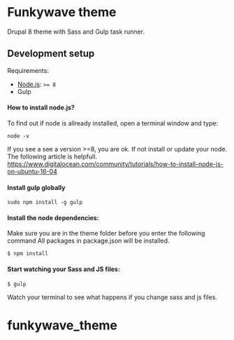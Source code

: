 # Funkywave theme

Drupal 8 theme with Sass and Gulp task runner.

## Development setup

Requirements:
- [Node.js](https://nodejs.org/en/): `>= 8`
- Gulp 

#### How to install node.js?

To find out if node is allready installed, open a terminal window and type:
```
node -v
```
If you see a see a version >=8, you are ok. If not install or update your node. The following article is helpfull.
https://www.digitalocean.com/community/tutorials/how-to-install-node-js-on-ubuntu-16-04

#### Install gulp globally

```
sudo npm install -g gulp
```

#### Install the node dependencies:
Make sure you are in the theme folder before you enter the following command
All packages in package.json will be installed.

```
$ npm install
```

#### Start watching your Sass and JS files:

```
$ gulp
```

Watch your terminal to see what happens if you change sass and js files.

# funkywave_theme